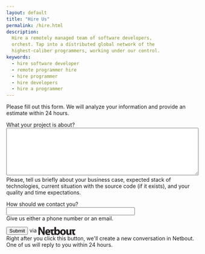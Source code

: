 ```yaml
---
layout: default
title: "Hire Us"
permalink: /hire.html
description:
  Hire a remotely managed team of software developers,
  orchest. Tap into a distributed global network of the
  highest-caliber programmers, working under our control.
keywords:
  - hire software developer
  - remote programmer hire
  - hire programmer
  - hire developers
  - hire a programmer
---
```


Please fill out this form. We will analyze your information
and provide an estimate within 24 hours.

<form name="form" id="form" data-ng-submit="form.$valid &amp;&amp; submit('#form');">
  <p>
    <label>What your project is about?</label>
    <br/>
    <textarea name="info" style="width:100%;height:9em" tabindex="1"
      data-ng-required="true" required="true"
      data-ng-model="info"></textarea><br/>
    <span class="help">Please, tell us briefly about your business case,
      expected stack of technologies, current situation with
      the source code (if it exists), and your quality and time expectations.</span>
  </p>
  <p>
    <label>How should we contact you?</label>
    <br/>
    <input name="contact" type="text" tabindex="2"
      data-ng-required="true" required="true"
      style="width:25em" data-ng-model="contact"/><br/>
    <span class="help">Give us either a phone number or an email.</span>
  </p>
  <p>
    <button id='submit' tabindex="3">Submit</button>
    via
    <img src="/images/netbout-logo.jpg" alt="netbout"
      style="vertical-align:middle;width:100px;height:22px;"/>
    <br/>
    <span class="help">Right after you click this button, we'll create a new
    conversation in Netbout. One of us will reply to you
    within 24 hours.</span>
  </p>
</form>

<script src="/js/hire.js"></script>
